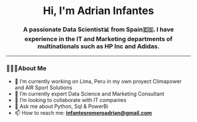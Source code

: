 
<h1 align="center">Hi, I'm Adrian Infantes</h1>
<h3 align="center"> A passionate Data Scientist📊 from Spain🇪🇸. I have experience in the IT and Marketing departments of multinationals such as HP Inc and Adidas.</h3>

---
### 🙋🏻‍♂️About Me

- 🔭 I’m currently working on Lima, Peru in my own proyect Climapower and AIR Sport Solutions
- 🌱 I’m currently expert Data Science and Marketing Consultant 
- 👯 I’m looking to collaborate with IT companies
- 💬 Ask me about Python, Sql & PowerBi
- 📫 How to reach me: **infantesromeroadrian@gmail.com**

<!--
**infantesromeroadrian/infantesromeroadrian** is a ✨ _special_ ✨ repository because its `README.md` (this file) appears on your GitHub profile.



